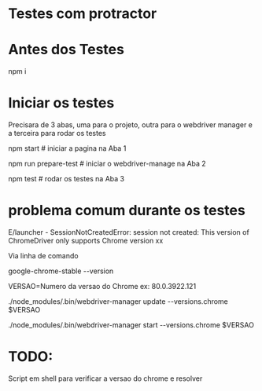 


# Testes com protractor 

# Antes dos Testes

npm i

# Iniciar os testes 

Precisara de 3 abas, uma para o projeto, outra para o webdriver manager e a terceira para rodar os testes

npm start # iniciar a pagina na Aba 1

npm run prepare-test  # iniciar o webdriver-manage na Aba 2

npm test # rodar os testes na Aba 3


# problema comum durante os testes

E/launcher - SessionNotCreatedError: session not created: This version of ChromeDriver only supports Chrome version xx

Via linha de comando

google-chrome-stable --version

VERSAO=Numero da versao do Chrome ex: 80.0.3922.121

./node_modules/.bin/webdriver-manager update --versions.chrome $VERSAO


./node_modules/.bin/webdriver-manager start --versions.chrome $VERSAO

# TODO:

Script em shell para verificar a versao do chrome e resolver